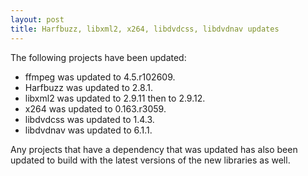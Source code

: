 ```yaml
---
layout: post
title: Harfbuzz, libxml2, x264, libdvdcss, libdvdnav updates
---
```


The following projects have been updated:
* ffmpeg was updated to 4.5.r102609.
* Harfbuzz was updated to 2.8.1.
* libxml2 was updated to 2.9.11 then to 2.9.12.
* x264 was updated to 0.163.r3059.
* libdvdcss was updated to 1.4.3.
* libdvdnav was updated to 6.1.1.

Any projects that have a dependency that was updated has also been updated to build with the latest versions of the new libraries as well.